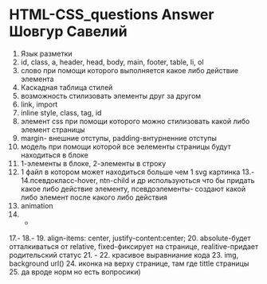 # HTML-CSS_questions Answer Шовгур Савелий
1. Язык разметки
2. id, class, a, header, head, body, main, footer, table, li, ol
3. слово при помощи которого выполняется какое либо действие элемента
4. Каскадная таблица стилей
5. возможность стилизовать элементы друг за другом 
6. link, import
7. inline style, class, tag, id
8. элемент css при помощи которого можно стилизовать какой либо элемент страницы
9. margin- внешние отступы, padding-внтурненние отступы
10. модель при помощи которой все эелементы страницы будут находиться в блоке
11. 1-элементы в блоке, 2-элементы в строку
12. 1 файл в котором может находиться  больше чем 1 svg картинка
13.-
14.псевдокласс-hover, ntn-child и др используються что бы придать какое либо действие элементу, псевдоэлементы- создают какой либо элемент после какого либо действия
15. animation
16. -
17.-
18.-
19. align-items: center, justify-content:center;
20. absolute-будет отталкиваться от relative, fixed-фиксирует на странице, realitive-придает родительский статус
21. -
22. красивое выравниание кода
23. img, background url()
24. иконка на верху странице, там где tittle страницы 
25. да вроде норм но есть вопросики)
